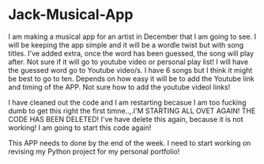 # Jack-Musical-App
I am making a musical app for an artist in December that I am going to see. I will be keeping the app simple and it will be a wordle twist but with song titles.
I've added extra, once the word has been guessed, the song will play after. Not sure if it will go to youtube video or personal play list!
I will have the guessed word go to Youtube video/s. I have 6 songs but I think it might be best to go to ten. Depends on how easy it will be to add the Youtube link and timing of the APP.
Not sure how to add the youtube videol links!

I have cleaned out the code and I am restarting becasue I am too fucking dumb to get this right the first timne..,.I'M STARTING ALL OVET AGAIN! THE CODE HAS BEEN DELETED!
I've have delete this again, because it is not working! I am going to start this code again!

This APP needs to done by the end of the week. I need to start working on revising my Python project for my personal portfolio!

